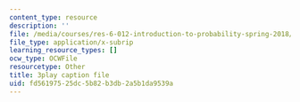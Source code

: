 ```yaml
---
content_type: resource
description: ''
file: /media/courses/res-6-012-introduction-to-probability-spring-2018/fd56197525dc5b82b3db2a5b1da9539a_0w_4QcvBYII.vtt
file_type: application/x-subrip
learning_resource_types: []
ocw_type: OCWFile
resourcetype: Other
title: 3play caption file
uid: fd561975-25dc-5b82-b3db-2a5b1da9539a
---
```

